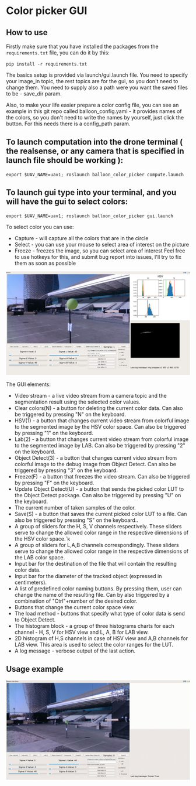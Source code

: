 # Color picker GUI 

## How to use
Firstly make sure that you have installed the packages from the ``requirements.txt`` file, you can do it by this:
```
pip install -r requirements.txt
```

The basics setup is provided via launch/gui.launch file. You need to specify your image_in topic, the rest topics are for the gui, so you don't need to change them.
You need to supply also a path were you want the saved files to be - save_dir param.

Also, to make your life easier prepare a color config file, you can see an example in this git repo called balloon_config.yaml - it provides names of the colors, so you don't need to write the names by yourself, just click the button. For this needs there is a config_path param.

## To launch computation into the drone terminal ( the realsense, or any camera that is specified in launch file should be working ): 
```
export $UAV_NAME=uav1; roslaunch balloon_color_picker compute.launch
```
## To launch gui type into your terminal, and you will have the gui to select colors: 
```
export $UAV_NAME=uav1; roslaunch balloon_color_picker gui.launch
```
To select color you can use:
 - Capture - will capture all the colors that are in the circle
 - Select - you can use your mouse to select area of interest on the picture
 - Freeze - freezes the image, so you can select area of interest
Feel free to use hotkeys for this, and submit bug report into issues, I'll try to fix them as soon as possible


<p align="center">
  <img src="config/color_picker_gui.png" />
</p>

The GUI elements:
  - Video stream - a live video stream from a camera topic and the segmentation result using the selected color values.
  - Clear colors(N) - a button for  deleting the current color data. Can also be triggered by pressing "N" on the keyboard. 
  - HSV(1) - a button that changes current video stream from colorful image to the segmented image by the HSV color space. Can also be triggered by pressing "1" on the keyboard. 
  - Lab(2)  - a button that changes current video stream from colorful image to the segmented image by LAB. Can also be triggered by pressing "2" on the keyboard. 
  - Object Detect(3) - a button that changes current video stream from colorful image to the debug image from Object Detect. Can also be triggered by pressing "3" on the keyboard. 
  - Freeze(F) - a button that freezes the video stream. Can also be triggered by pressing "F" on the keyboard. 
  - Update Object Detect(U) - a button that sends the picked color LUT to the Object Detect package. Can also be triggered by pressing "U" on the keyboard. 
  - The current number of taken samples of the color. 
  - Save(S) - a button that saves the current picked color LUT to a file. Can also be triggered by pressing "S" on the keyboard.. 
  - A group of sliders for the H, S, V channels respectively. These sliders serve to change the allowed color range in the respective dimensions of the HSV color space.`k
  - A group of sliders for L,A,B channels correspondingly. These sliders serve to change the allowed color range in the respective dimensions of the LAB color space. 
  - Input bar for the destination of the file that will contain the resulting color data. 
  - Input bar for the diameter of the tracked object (expressed in centimeters).
  - A list of predefined color naming buttons. By pressing them, user can change the name of the resulting file. Can by also triggered by a combination of "Ctrl"+number of the desired color.
  - Buttons that change the current color space view.
  - The load method - buttons that specify what type of color data is send to Object Detect. 
  - The histogram block - a group of three histograms charts for each channel - H, S, V for HSV view and L, A, B for LAB view. 
  - 2D histogram of H,S channels in case of HSV view and A,B channels for LAB view. This area is used to select the color ranges for the LUT. 
  - A log message - verbose output of the last action. 
## Usage example   

<p align="center">
  <img src="config/output_2.gif" />
</p>
